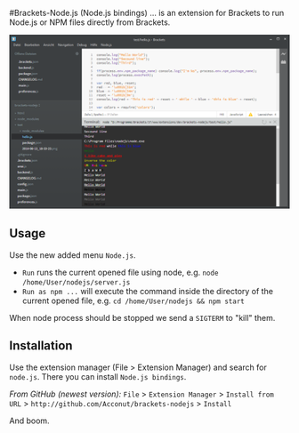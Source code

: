 #Brackets-Node.js (Node.js bindings)
... is an extension for Brackets to run Node.js or NPM files directly from Brackets.

![Extension in work](preview.png)

## Usage
Use the new added menu `Node.js`.

* `Run` runs the current opened file using node, e.g. `node /home/User/nodejs/server.js`
* `Run as npm ...` will execute the command inside the directory of the current opened file, e.g. `cd /home/User/nodejs && npm start`

When node process should be stopped we send a `SIGTERM` to "kill" them.

## Installation

Use the extension manager (File > Extension Manager) and search for `node.js`.
There you can install `Node.js bindings`.

*From GitHub (newest version):*
`File` > `Extension Manager` > `Install from URL` > `http://github.com/Acconut/brackets-nodejs` > `Install`

And boom.